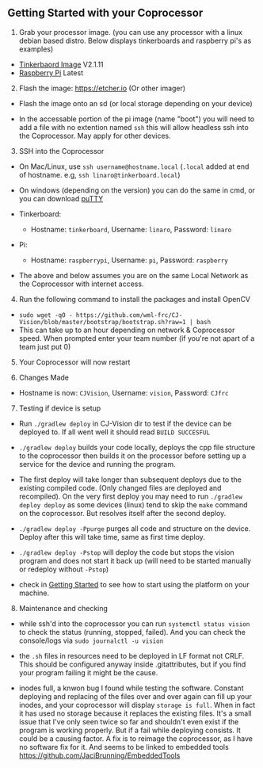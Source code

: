 ## Getting Started with your Coprocessor

1. Grab your processor image. (you can use any processor with a linux debian based distro. Below displays tinkerboards and raspberry pi's as examples)

- [Tinkerbaord Image](https://dlcdnets.asus.com/pub/ASUS/mb/Embedded_IPC/TinkerBoard_S/Tinker_Board-Debian-Stretch-V2.1.11-20200310.zip) V2.1.11
- [Raspberry Pi](https://downloads.raspberrypi.org/raspios_lite_armhf_latest) Latest

2. Flash the image: https://etcher.io (Or other imager)

- Flash the image onto an sd (or local storage depending on your device)

- In the accessable portion of the pi image (name "boot") you will need to add a file with no extention 
named `ssh` this will allow headless ssh into the Coprocessor. May apply for other devices.

3. SSH into the Coprocessor
- On Mac/Linux, use `ssh username@hostname.local` (`.local` added at end of hostname. e.g, `ssh linaro@tinkerboard.local`)
- On windows (depending on the version) you can do the same in cmd, or you can download [puTTY](https://the.earth.li/~sgtatham/putty/latest/w64/putty-64bit-0.74-installer.msi)

- Tinkerboard:
	- Hostname: `tinkerboard`, Username: `linaro`, Password: `linaro`
- Pi:
	- Hostname: `raspberrypi`, Username: `pi`, Password: `raspberry`

- The above and below assumes you are on the same Local Network as the Coprocessor with internet access.

4. Run the following command to install the packages and install OpenCV
- `sudo wget -qO - https://github.com/wml-frc/CJ-Vision/blob/master/bootstrap/bootstrap.sh?raw=1 | bash`
- This can take up to an hour depending on network & Coprocessor speed. When prompted enter your team number (if you're not apart of a team just put 0)

5. Your Coprocessor will now restart

6. Changes Made
- Hostname is now: `CJVision`, Username: `vision`, Password: `CJfrc`

7. Testing if device is setup

- Run `./gradlew deploy` in CJ-Vision dir to test if the device can be deployed to. If all went well it should read `BUILD SUCCESFUL`

- `./gradlew deploy` builds your code locally, deploys the cpp file structure to the coprocessor then builds it on the processor before setting up a service for the device and running the program.

- The first deploy will take longer than subsequent deploys due to the existing compiled code. (Only changed files are deployed and recompiled). On the very first deploy you may need to run `./gradlew deploy deploy` as some devices (linux) tend to skip the `make` command on the coprocessor. But resolves itself after the second deploy.

- `./gradlew deploy -Ppurge` purges all code and structure on the device. Deploy after this will take time, same as first time deploy.

- `./gradlew deploy -Pstop` will deploy the code but stops the vision program and does not start it back up (will need to be started manually or redeploy without `-Pstop`)

- check in [Getting Started](gettingStarted.md) to see how to start using the platform on your machine.

8. Maintenance and checking
- while ssh'd into the coprocessor you can run `systemctl status vision` to check the status (running, stopped, failed). And you can check the console/logs via `sudo journalctl -u vision`

- the `.sh` files in resources need to be deployed in LF format not CRLF. This should be configured anyway inside .gitattributes, but if you find your program failing it might be the cause.

- inodes full, a knwon bug I found while testing the software. Constant deploying and replacing of the files over and over again can fill up your inodes, and your coprocessor will display `storage is full`. When in fact it has used no storage because it replaces the existing files. It's a small issue that I've only seen twice so far and shouldn't even exist if the program is working properly. But if a fail while deploying consists. It could be a causing factor. A fix is to reimage the coprocessor, as I have no software fix for it. And seems to be linked to embedded tools https://github.com/JaciBrunning/EmbeddedTools